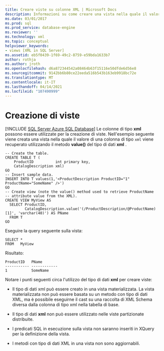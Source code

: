 ```yaml
---
title: Creare viste su colonne XML | Microsoft Docs
description: Informazioni su come creare una vista nella quale il valore di una colonna di tipo xml viene recuperato utilizzando il metodo value() del tipo di dati xml.
ms.date: 03/01/2017
ms.prod: sql
ms.prod_service: database-engine
ms.reviewer: ''
ms.technology: xml
ms.topic: conceptual
helpviewer_keywords:
- views [XML in SQL Server]
ms.assetid: eb5f0439-1f69-49c2-8759-e59bda1633b7
author: rothja
ms.author: jroth
ms.openlocfilehash: d6a872344542a08464b63f15116e50dfde6d56e8
ms.sourcegitcommit: 9142bb6b80ce22eeda516b543b163eb9918bc72e
ms.translationtype: MT
ms.contentlocale: it-IT
ms.lasthandoff: 04/14/2021
ms.locfileid: "107490999"
---
```

# <a name="create-views-over-xml-columns"></a>Creazione di viste
[!INCLUDE [SQL Server Azure SQL Database](../../includes/applies-to-version/sql-asdb.md)]
  Le colonne di tipo **xml** possono essere utilizzate per la creazione di viste. Nell'esempio seguente viene creata una vista nella quale il valore di una colonna di tipo `xml` viene recuperato utilizzando il metodo **value()** del tipo di dati **xml** .  
  
```  
-- Create the table.  
CREATE TABLE T (  
    ProductID          int primary key,   
    CatalogDescription xml)  
GO  
-- Insert sample data.  
INSERT INTO T values(1,'<ProductDescription ProductID="1" ProductName="SomeName" />')  
GO  
-- Create view (note the value() method used to retrieve ProductName   
-- attribute value from the XML).  
CREATE VIEW MyView AS   
  SELECT ProductID,  
         CatalogDescription.value('(/ProductDescription/@ProductName)[1]', 'varchar(40)') AS PName  
  FROM T  
GO   
```  
  
 Eseguire la query seguente sulla vista:  
  
```  
SELECT *   
FROM   MyView  
```  
  
 Risultato:  
  
```  
ProductID   PName        
----------- ------------  
1           SomeName   
```  
  
 Notare i punti seguenti circa l'utilizzo del tipo di dati **xml** per creare viste:  
  
-   Il tipo di dati xml può essere creato in una vista materializzata. La vista materializzata non può essere basata su un metodo con tipo di dati XML, ma è possibile eseguirne il cast su una raccolta di XML Schema diversa dalla colonna di tipo xml nella tabella di base.  
  
-   Il tipo di dati **xml** non può essere utilizzato nelle viste partizionate distribuite.  
  
-   I predicati SQL in esecuzione sulla vista non saranno inseriti in XQuery per la definizione della vista.  
  
-   I metodi con tipo di dati XML in una vista non sono aggiornabili.  
  
  

